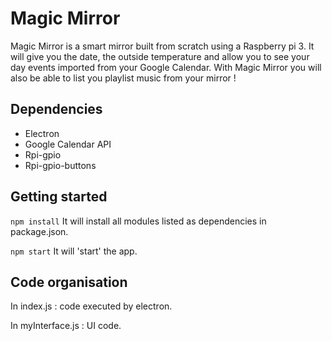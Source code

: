 # Magic Mirror

Magic Mirror is a smart mirror built from scratch using a Raspberry pi 3. It will give you the date, the outside temperature and allow you to see your day events imported from your Google Calendar.
With Magic Mirror you will also be able to list you playlist music from your mirror !

## Dependencies

- Electron
- Google Calendar API
- Rpi-gpio
- Rpi-gpio-buttons

## Getting started

`npm install` It will install all modules listed as dependencies in package.json.

`npm start` It will 'start' the app.

## Code organisation

In index.js : code executed by electron.

In myInterface.js : UI code.
